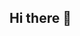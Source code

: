 ## Hi there 👋

<!--
**Akamsha28/Akamsha28** is a ✨ _special_ ✨ repository because its `README.md` (this file) appears on your GitHub profile.

[cite_start]I'm an **AI Data Engineer** based in Dallas, TX, with 5+ years of experience building cloud-native ETL pipelines and real-time data platforms. [cite: 2, 6] [cite_start]I specialize in integrating ML models, optimizing data infrastructure, and delivering impactful analytics solutions across banking, healthcare, and quantum research domains. [cite: 6, 7]

### 🚀 What I'm currently working on:
[cite_start]At Freddie Mac, I'm designing and building real-time loan ingestion pipelines using Google Cloud Pub/Sub and Dataflow, while also optimizing BigQuery and Synapse workloads. [cite: 30, 32] [cite_start]I'm also gaining proficiency in Snowflake optimization and cost management. [cite: 32]

### 💡 My Expertise Includes:

* [cite_start]**Languages:** Python, Java, SQL, JavaScript [cite: 9]
* [cite_start]**Big Data & Tools:** PySpark, Spark, Hadoop, Kafka, Databricks, Delta Lake [cite: 10]
* [cite_start]**Cloud Platforms:** Microsoft Azure (ADF, Synapse, Event Grid), Google Cloud Platform (BigQuery, Dataflow, Vertex AI, Pub/Sub) [cite: 11]
* [cite_start]**Databases:** MySQL, PostgreSQL, Azure SQL, Google BigQuery [cite: 12]
* [cite_start]**DevOps & Automation:** Terraform, Jenkins, CI/CD Pipelines, Docker, Apache Airflow [cite: 13]
* [cite_start]**AI/ML Integration:** Supporting AI/ML teams by preparing real-time feature datasets for models hosted on Vertex AI. [cite: 34]

### 🌱 I'm currently expanding my knowledge in:
-   [cite_start]Snowflake optimization and cost management strategies. [cite: 32]
-   Further enhancing my skills in real-time data processing and advanced analytics.

### ✨ Highlights from my projects:

* [cite_start]**AI-Powered Smart Health Monitoring System:** Developed IoT-based health tracking with ECG, heart rate, and SpO2 sensors using Raspberry Pi, processing data in PySpark and SQL, and visualizing with Power BI. [cite: 107, 109, 110]
* [cite_start]**Banking Customer Analytics & Risk Assessment:** Built ML models for fraud detection and customer segmentation using SQL, Scikit-Learn, and Tableau. [cite: 112, 114]
* [cite_start]**Sales Performance Optimization Dashboard:** Analyzed historical sales data with Python, SQL, and Power BI, enhancing forecasting models. [cite: 117, 118]

---

### Let's Connect!

* [cite_start]**LinkedIn:** [https://www.linkedin.com/in/k-akamsha-reddy/](https://www.linkedin.com/in/k-akamsha-reddy/) [cite: 4]
* [cite_start]**Email:** akamshareddy2@outlook.com [cite: 3]
